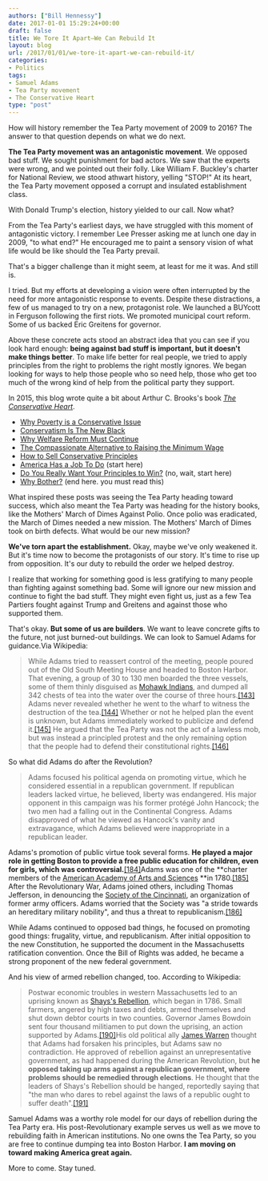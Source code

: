 ```yaml
---
authors: ["Bill Hennessy"]
date: 2017-01-01 15:29:24+00:00
draft: false
title: We Tore It Apart—We Can Rebuild It
layout: blog
url: /2017/01/01/we-tore-it-apart-we-can-rebuild-it/
categories:
- Politics
tags:
- Samuel Adams
- Tea Party movement
- The Conservative Heart
type: "post"
---
```


How will history remember the Tea Party movement of 2009 to 2016? The answer to that question depends on what we do next.

**The Tea Party movement was an antagonistic movement**. We opposed bad stuff. We sought punishment for bad actors. We saw that the experts were wrong, and we pointed out their folly. Like William F. Buckley's charter for National Review, we stood athwart history, yelling "STOP!" At its heart, the Tea Party movement opposed a corrupt and insulated establishment class.

With Donald Trump's election, history yielded to our call. Now what?

From the Tea Party's earliest days, we have struggled with this moment of antagonistic victory. I remember Lee Presser asking me at lunch one day in 2009, "to what end?" He encouraged me to paint a sensory vision of what life would be like should the Tea Party prevail.

That's a bigger challenge than it might seem, at least for me it was. And still is.

I tried. But my efforts at developing a vision were often interrupted by the need for more antagonistic response to events. Despite these distractions, a few of us managed to try on a new, protagonist role. We launched a BUYcott in Ferguson following the first riots. We promoted municipal court reform. Some of us backed Eric Greitens for governor.

Above these concrete acts stood an abstract idea that you can see if you look hard enough: **being against bad stuff is important, but it doesn't make things better**. To make life better for real people, we tried to apply principles from the right to problems the right mostly ignores. We began looking for ways to help those people who so need help, those who get too much of the wrong kind of help from the political party they support.

In 2015, this blog wrote quite a bit about Arthur C. Brooks's book [_The Conservative Heart_](https://amzn.to/2iANiGB).

* [Why Poverty is a Conservative Issue](https://hennessysview.com/2015/09/08/why-poverty-is-a-conservative-issue/)
* [Conservatism Is The New Black](https://hennessysview.com/2015/10/15/conservatism-is-the-new-black/)
* [Why Welfare Reform Must Continue](https://hennessysview.com/2015/09/09/why-welfare-reform-must-continue/)
* [The Compassionate Alternative to Raising the Minimum Wage](https://hennessysview.com/2015/08/12/we-can-do-better/)
* [How to Sell Conservative Principles](https://hennessysview.com/2015/08/11/how-to-sell-conservative-principles/)
* [America Has a Job To Do](https://hennessysview.com/2015/08/11/america-has-work-to-do/) (start here)
* [Do You Really Want Your Principles to Win?](https://hennessysview.com/2015/08/10/do-you-really-want-your-principles-to-win/) (no, wait, start here)
* [Why Bother?](https://hennessysview.com/2015/08/09/why-bother/) (end here. you must read this)

What inspired these posts was seeing the Tea Party heading toward success, which also meant the Tea Party was heading for the history books, like the Mothers' March of Dimes Against Polio. Once polio was eradicated, the March of Dimes needed a new mission. The Mothers' March of Dimes took on birth defects. What would be our new mission?

**We've torn apart the establishment.** Okay, maybe we've only weakened it. But it's time now to become the protagonists of our story. It's time to rise up from opposition. It's our duty to rebuild the order we helped destroy.

I realize that working for something good is less gratifying to many people than fighting against something bad. Some will ignore our new mission and continue to fight the bad stuff. They might even fight us, just as a few Tea Partiers fought against Trump and Greitens and against those who supported them.

That's okay. **But some of us are builders**. We want to leave concrete gifts to the future, not just burned-out buildings. We can look to Samuel Adams for guidance.Via Wikipedia:

> While Adams tried to reassert control of the meeting, people poured out of the Old South Meeting House and headed to Boston Harbor. That evening, a group of 30 to 130 men boarded the three vessels, some of them thinly disguised as [Mohawk Indians](https://en.wikipedia.org/wiki/Mohawk_nation), and dumped all 342 chests of tea into the water over the course of three hours.[[143]](https://en.wikipedia.org/wiki/Samuel_Adams#cite_note-143) Adams never revealed whether he went to the wharf to witness the destruction of the tea.[[144]](https://en.wikipedia.org/wiki/Samuel_Adams#cite_note-144) Whether or not he helped plan the event is unknown, but Adams immediately worked to publicize and defend it.[[145]](https://en.wikipedia.org/wiki/Samuel_Adams#cite_note-145) He argued that the Tea Party was not the act of a lawless mob, but was instead a principled protest and the only remaining option that the people had to defend their constitutional rights.[[146]](https://en.wikipedia.org/wiki/Samuel_Adams#cite_note-146)



So what did Adams do after the Revolution?



> Adams focused his political agenda on promoting virtue, which he considered essential in a republican government. If republican leaders lacked virtue, he believed, liberty was endangered. His major opponent in this campaign was his former protégé John Hancock; the two men had a falling out in the Continental Congress. Adams disapproved of what he viewed as Hancock's vanity and extravagance, which Adams believed were inappropriate in a republican leader. 

Adams's promotion of public virtue took several forms. **He played a major role in getting Boston to provide a free public education for children, even for girls, which was controversial.**[[184]](https://en.wikipedia.org/wiki/Samuel_Adams#cite_note-184)Adams was one of the **charter members of the [American Academy of Arts and Sciences](https://en.wikipedia.org/wiki/American_Academy_of_Arts_and_Sciences) **in 1780.[[185]](https://en.wikipedia.org/wiki/Samuel_Adams#cite_note-AAAS-185) After the Revolutionary War, Adams joined others, including Thomas Jefferson, in denouncing the [Society of the Cincinnati](https://en.wikipedia.org/wiki/Society_of_the_Cincinnati), an organization of former army officers. Adams worried that the Society was "a stride towards an hereditary military nobility", and thus a threat to republicanism.[[186]](https://en.wikipedia.org/wiki/Samuel_Adams#cite_note-186)



While Adams continued to opposed bad things, he focused on promoting good things: frugality, virtue, and republicanism. After initial opposition to the new Constitution, he supported the document in the Massachusetts ratification convention. Once the Bill of Rights was added, he became a strong proponent of the new federal government.

And his view of armed rebellion changed, too. According to Wikipedia:



> Postwar economic troubles in western Massachusetts led to an uprising known as [Shays's Rebellion](https://en.wikipedia.org/wiki/Shays%27s_Rebellion), which began in 1786. Small farmers, angered by high taxes and debts, armed themselves and shut down debtor courts in two counties. Governor James Bowdoin sent four thousand militiamen to put down the uprising, an action supported by Adams.[[190]](https://en.wikipedia.org/wiki/Samuel_Adams#cite_note-190)His old political ally [James Warren](https://en.wikipedia.org/wiki/James_Warren_(politician)) thought that Adams had forsaken his principles, but Adams saw no contradiction. He approved of rebellion against an unrepresentative government, as had happened during the American Revolution, but **he opposed taking up arms against a republican government, where problems should be remedied through elections**. He thought that the leaders of Shays's Rebellion should be hanged, reportedly saying that "the man who dares to rebel against the laws of a republic ought to suffer death".[[191]](https://en.wikipedia.org/wiki/Samuel_Adams#cite_note-191)



Samuel Adams was a worthy role model for our days of rebellion during the Tea Party era. His post-Revolutionary example serves us well as we move to rebuilding faith in American institutions. No one owns the Tea Party, so you are free to continue dumping tea into Boston Harbor. **I am moving on toward making America great again.**

More to come. Stay tuned.
